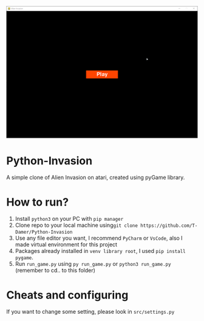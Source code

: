 ![demo](res/demo.gif)

# Python-Invasion

A simple clone of Alien Invasion on atari, created using pyGame library.

# How to run?

1) Install `python3` on your PC with `pip manager`
2) Clone repo to your local machine using`git clone https://github.com/T-Damer/Python-Invasion`
3) Use any file editor you want, I recommend `PyCharm` or `VsCode`, also I made virtual environment for this project
4) Packages already installed in `venv library root`, I used `pip install pygame`.
5) Run `run_game.py` using `py run_game.py` or `python3 run_game.py` (remember to cd.. to this folder)

# Cheats and configuring

If you want to change some setting, please look in `src/settings.py`
